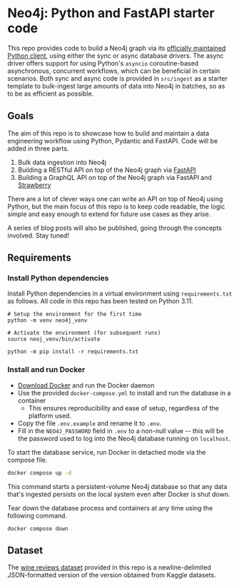 # Neo4j: Python and FastAPI starter code

This repo provides code to build a Neo4j graph via its [officially maintained Python client](https://github.com/neo4j/neo4j-python-driver), using either the sync or async database drivers. The async driver offers support for using Python's `asyncio` coroutine-based asynchronous, concurrent workflows, which can be beneficial in certain scenarios. Both sync and async code is provided in `src/ingest` as a starter template to bulk-ingest large amounts of data into Neo4j in batches, so as to be as efficient as possible.

## Goals

The aim of this repo is to showcase how to build and maintain a data engineering workflow using Python, Pydantic and FastAPI. Code will be added in three parts.

1. Bulk data ingestion into Neo4j
2. Building a RESTful API on top of the Neo4j graph via [FastAPI](https://fastapi.tiangolo.com/)
3. Building a GraphQL API on top of the Neo4j graph via FastAPI and [Strawberry](https://strawberry.rocks/)

There are a lot of clever ways one can write an API on top of Neo4j using Python, but the main focus of this repo is to keep code readable, the logic simple and easy enough to extend for future use cases as they arise.

A series of blog posts will also be published, going through the concepts involved. Stay tuned!


## Requirements

### Install Python dependencies

Install Python dependencies in a virtual environment using `requirements.txt` as follows. All code in this repo has been tested on Python 3.11.

```
# Setup the environment for the first time
python -m venv neo4j_venv

# Activate the environment (for subsequent runs)
source neoj_venv/bin/activate

python -m pip install -r requirements.txt
```

### Install and run Docker

* [Download Docker](https://docs.docker.com/get-docker/) and run the Docker daemon
* Use the provided `docker-compose.yml` to install and run the database in a container
  * This ensures reproducibility and ease of setup, regardless of the platform used.
* Copy the file `.env.example` and rename it to `.env`.
* Fill in the `NEO4J_PASSWORD` field in `.env` to a non-null value -- this will be the password used to log into the Neo4j database running on `localhost`.

To start the database service, run Docker in detached mode via the compose file.

```sh
docker compose up -d
```

This command starts a persistent-volume Neo4j database so that any data that's ingested persists on the local system even after Docker is shut down.

Tear down the database process and containers at any time using the following command.

```
docker compose down
```

## Dataset

The [wine reviews dataset](./data/) provided in this repo is a newline-delimited JSON-formatted version of the version obtained from Kaggle datasets.
